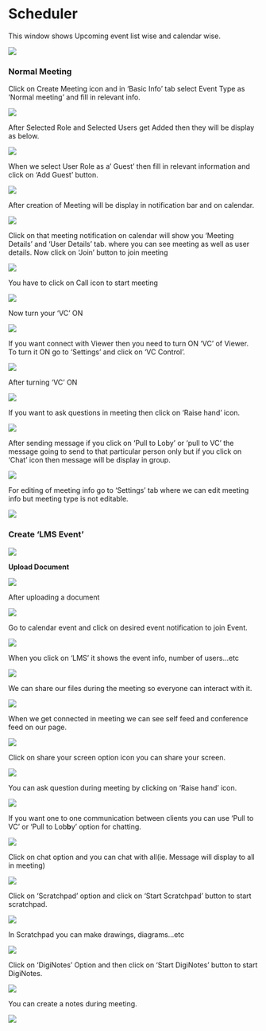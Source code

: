 # Scheduler

This window shows Upcoming event list wise and calendar wise.

![](../.gitbook/assets/image%20%2881%29.png)

###  **Normal Meeting**

Click on Create Meeting icon and in ‘Basic Info’ tab select Event Type as ‘Normal meeting’ and fill in relevant info.

![](../.gitbook/assets/image%20%2893%29.png)

After Selected Role and Selected Users get Added then they will be display as below.

![](../.gitbook/assets/image%20%28131%29.png)

When we select User Role as a’ Guest’ then fill in relevant information and click on ‘Add Guest’ button.

![](../.gitbook/assets/image%20%2880%29.png)

After creation of Meeting will be display in notification bar and on calendar.

![](../.gitbook/assets/image%20%2858%29.png)

Click on that meeting notification on calendar will show you ‘Meeting Details’ and ‘User Details’ tab. where you can see meeting as well as user details. Now click on ‘Join’ button to join meeting

![](../.gitbook/assets/image%20%2864%29.png)

You have to click on Call icon to start meeting

![](../.gitbook/assets/image%20%2876%29.png)

Now turn your ‘VC’ ON

![](../.gitbook/assets/image%20%2855%29.png)

If you want connect with Viewer then you need to turn ON ‘VC’ of Viewer. To turn it ON go to ‘Settings’ and click on ‘VC Control’.

![](../.gitbook/assets/image%20%2899%29.png)

After turning ‘VC’ ON

![](../.gitbook/assets/image%20%2856%29.png)

If you want to ask questions in meeting then click on ‘Raise hand’ icon.

![](../.gitbook/assets/image%20%28110%29.png)

After sending message if you click on ‘Pull to Loby’ or ‘pull to VC’ the message going to send to that particular person only but if you click on ‘Chat’ icon then message will be display in group.

![](../.gitbook/assets/image%20%2889%29.png)

For editing of meeting info go to ‘Settings’ tab where we can edit meeting info but meeting type is not editable.

![](../.gitbook/assets/image%20%2839%29.png)

###  **Create ‘LMS Event’**

![](../.gitbook/assets/image%20%2863%29.png)

 **Upload Document**

![](../.gitbook/assets/image%20%28105%29.png)

After uploading a document

![](../.gitbook/assets/image%20%2853%29.png)

Go to calendar event and click on desired event notification to join Event.

![](../.gitbook/assets/image%20%2834%29.png)

When you click on ‘LMS’ it shows the event info, number of users…etc

![](../.gitbook/assets/image%20%283%29.png)

We can share our files during the meeting so everyone can interact with it.

![](../.gitbook/assets/image%20%28134%29.png)

When we get connected in meeting we can see self feed and conference feed on our page.

![](../.gitbook/assets/image%20%2884%29.png)

Click on share your screen option icon you can share your screen.

![](../.gitbook/assets/image%20%28107%29.png)

You can ask question during meeting by clicking on ‘Raise hand’ icon.

![](../.gitbook/assets/image%20%2860%29.png)

If you want one to one communication between clients you can use ‘Pull to VC’ or ‘Pull to Lob**b**y’ option for chatting.

![](../.gitbook/assets/image%20%28129%29.png)

Click on chat option and you can chat with all\(ie. Message will display to all in meeting\)

![](../.gitbook/assets/image%20%28113%29.png)

Click on ‘Scratchpad’ option and click on ‘Start Scratchpad’ button to start scratchpad.

![](../.gitbook/assets/image%20%2835%29.png)

In Scratchpad you can make drawings, diagrams…etc

![](../.gitbook/assets/image%20%2830%29.png)

Click on ‘DigiNotes’ Option and then click on ‘Start DigiNotes’ button to start DigiNotes.

![](../.gitbook/assets/image%20%2847%29.png)

You can create a notes during meeting.

![](../.gitbook/assets/image%20%28120%29.png)



